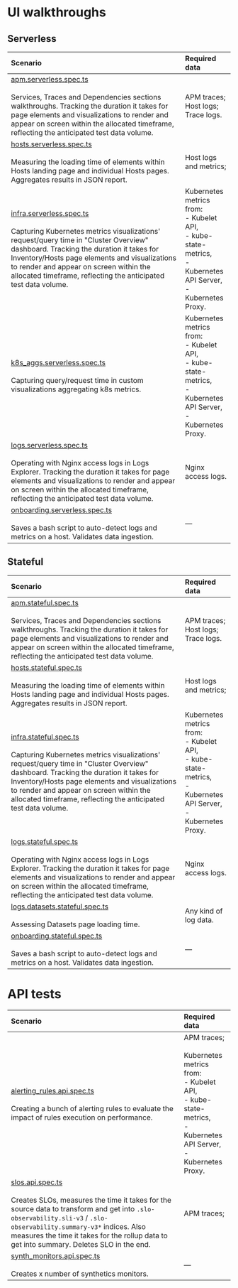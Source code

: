 # UI walkthroughs
## Serverless

| Scenario  | Required data |
| :------------ | :------------ |
| [apm.serverless.spec.ts](https://github.com/elastic/oblt-playwright/blob/main/tests/serverless/apm.serverless.spec.ts)<br><br>Services, Traces and Dependencies sections walkthroughs. Tracking the duration it takes for page elements and visualizations to render and appear on screen within the allocated timeframe, reflecting the anticipated test data volume. | APM traces;<br>Host logs;<br>Trace logs.  |
| [hosts.serverless.spec.ts](https://github.com/elastic/oblt-playwright/blob/main/tests/serverless/hosts.serverless.spec.ts)<br><br>Measuring the loading time of elements within Hosts landing page and individual Hosts pages. Aggregates results in JSON report.  | Host logs and metrics; |
| [infra.serverless.spec.ts](https://github.com/elastic/oblt-playwright/blob/main/tests/serverless/infra.serverless.spec.ts)<br><br>Capturing Kubernetes metrics visualizations' request/query time in "Cluster Overview" dashboard. Tracking the duration it takes for Inventory/Hosts page elements and visualizations to render and appear on screen within the allocated timeframe, reflecting the anticipated test data volume.  | Kubernetes metrics from:<br>- Kubelet API,<br>- kube-state-metrics,<br>- Kubernetes API Server,<br>- Kubernetes Proxy.  |
| [k8s_aggs.serverless.spec.ts](https://github.com/elastic/oblt-playwright/blob/main/tests/serverless/k8s_aggs.serverless.spec.ts)<br><br>Capturing query/request time in custom visualizations aggregating k8s metrics. | Kubernetes metrics from:<br>- Kubelet API,<br>- kube-state-metrics,<br>- Kubernetes API Server,<br>- Kubernetes Proxy. |
| [logs.serverless.spec.ts](https://github.com/elastic/oblt-playwright/blob/main/tests/serverless/logs.serverless.spec.ts)<br><br>Operating with Nginx access logs in Logs Explorer. Tracking the duration it takes for page elements and visualizations to render and appear on screen within the allocated timeframe, reflecting the anticipated test data volume.  | Nginx access logs.  |
| [onboarding.serverless.spec.ts](https://github.com/elastic/oblt-playwright/blob/main/tests/serverless/onboarding.serverless.spec.ts)<br><br>Saves a bash script to auto-detect logs and metrics on a host. Validates data ingestion. | — |

## Stateful

| Scenario  | Required data |
| :------------ | :------------ |
| [apm.stateful.spec.ts](https://github.com/elastic/oblt-playwright/blob/main/tests/stateful/apm.stateful.spec.ts)<br><br>Services, Traces and Dependencies sections walkthroughs. Tracking the duration it takes for page elements and visualizations to render and appear on screen within the allocated timeframe, reflecting the anticipated test data volume. | APM traces;<br>Host logs;<br>Trace logs.  |
| [hosts.stateful.spec.ts](https://github.com/elastic/oblt-playwright/blob/main/tests/stateful/hosts.stateful.spec.ts)<br><br>Measuring the loading time of elements within Hosts landing page and individual Hosts pages. Aggregates results in JSON report.  | Host logs and metrics; |
| [infra.stateful.spec.ts](https://github.com/elastic/oblt-playwright/blob/main/tests/stateful/infra.stateful.spec.ts)<br><br>Capturing Kubernetes metrics visualizations' request/query time in "Cluster Overview" dashboard. Tracking the duration it takes for Inventory/Hosts page elements and visualizations to render and appear on screen within the allocated timeframe, reflecting the anticipated test data volume.  | Kubernetes metrics from:<br>- Kubelet API,<br>- kube-state-metrics,<br>- Kubernetes API Server,<br>- Kubernetes Proxy.  |
| [logs.stateful.spec.ts](https://github.com/elastic/oblt-playwright/blob/main/tests/stateful/logs.stateful.spec.ts)<br><br>Operating with Nginx access logs in Logs Explorer. Tracking the duration it takes for page elements and visualizations to render and appear on screen within the allocated timeframe, reflecting the anticipated test data volume.  | Nginx access logs.  |
| [logs.datasets.stateful.spec.ts](https://github.com/elastic/oblt-playwright/blob/main/tests/stateful/logs.datasets.stateful.spec.ts)<br><br>Assessing Datasets page loading time.  | Any kind of log data.  |
| [onboarding.stateful.spec.ts](https://github.com/elastic/oblt-playwright/blob/main/tests/stateful/onboarding.stateful.spec.ts)<br><br>Saves a bash script to auto-detect logs and metrics on a host. Validates data ingestion. | — |

# API tests

| Scenario  | Required data |
| :------------ | :------------ |
| [alerting_rules.api.spec.ts](https://github.com/elastic/oblt-playwright/blob/main/tests/api/alerting_rules.api.spec.ts)<br><br>Creating a bunch of alerting rules to evaluate the impact of rules execution on performance.  | APM traces;<br><br>Kubernetes metrics from:<br>- Kubelet API,<br>- kube-state-metrics,<br>- Kubernetes API Server,<br>- Kubernetes Proxy. |
| [slos.api.spec.ts](https://github.com/elastic/oblt-playwright/blob/main/tests/api/slos.api.spec.ts)<br><br>Creates SLOs, measures the time it takes for the source data to transform and get into ```.slo-observability.sli-v3``` / ```.slo-observability.summary-v3*``` indices. Also measures the time it takes for the rollup data to get into summary. Deletes SLO in the end.  | APM traces; |
| [synth_monitors.api.spec.ts](https://github.com/elastic/oblt-playwright/blob/main/tests/api/synth_monitors.api.spec.ts)<br><br>Creates x number of synthetics monitors. | — |
